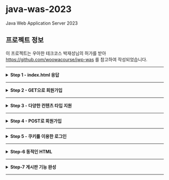# java-was-2023

Java Web Application Server 2023

## 프로젝트 정보 

이 프로젝트는 우아한 테크코스 박재성님의 허가를 받아 https://github.com/woowacourse/jwp-was 
를 참고하여 작성되었습니다.

---
<details>
    <summary><b>Step 1 - index.html 응답</b></summary>

### 1. 학습 목표
- HTTP를 학습하고 학습 지식을 기반으로 웹 서버를 구현한다.
- Java 멀티스레드 프로그래밍을 경험한다.
- 유지보수에 좋은 구조에 대해 고민하고 코드를 개선해 본다.

### 2. 기능요구사항
- 정적인 html 파일 응답
- HTTP Request 내용 출력
-  Concurrent 패키지를 사용하도록구조 변경

### 3. 학습 내용
#### 1. HTTP Request Header

- HTTP 요청 구조
>![img_2.png](doc/img_2.png)
> - 첫줄(Request Line)이 큰 의미를 지닌다.
> - 첫 줄은 공백을 기준으로 3개의 부분으로 나뉘며 각각 Metho, path, HTTP version이다.
> - path의 ? 뒷부분을 query string이라 한다.

- Method
> ![img.png](doc/img.png)
> - GET은 Select적인 성향을 갖습니다. CRUD의 R에 해당합니다.
> - POST는 서버의 값이나 상태를 바꾸기 위해 사용합니다. CRUD의 C에 해당합니다.

#### 2. WAS 생애주기

- connection
> 1. WebServer 클래스에서 지정된 포트 번호로 ServerSocket을 생성한다.
> 2. accept()로 클라이언트의 요청이 들어올 때 까지 대기하고, 연결 요청이 오면 클라이언트와의 통신을 위한 소켓을 생성한다.
> 3. 클라이언트 요청이 들어오면, RequestHandler 클래스에 처리를 위임한다.
> 4. connection으로부터 InputStream, OutputStream을 생성하여 입출력 스트림을 생한다.
> 5. `try-with-resources` 구문을 통해 try 구문을 빠져나갈 때 자동으로 `AutoCloseable` 인터페이스를 구현한 리소스를 닫아준다.
>   - 해당 구문으로 인해 입출력 스트림도 함께 닫힌다.
>   - 입출력 스트림이 닫힐 때 자동으로 소켓도 함께 닫힌다. 

- dos
> 1. DataStream에 매개변수로 OutputStream을 전달하여 객체 생성한다.
> 2. writeBytes() 메서드로 헤더와 바디의 내용을 담는다.
> 3. flush() 메서드로 출력 스트림 버퍼의 내용을 내보내고 버퍼를 비운다.
> 4. `try-with-resources` 구문을 통해 try 구문을 빠져나갈 때 자동으로 out의 close()를 호출하고 dos가 자동으로 닫힌다.

#### 3. HTTP Response Header (200)
- HTTP 응답 구조
> ![img_3.png](doc/img_3.png)
> - 첫줄(Status Line)에 중요한 내용을 담는다.
> - 상태코드를 통해 브라우저에게 요청에대한 응답의 상태를 알려준다.

- Status Code 대역 별 특징
> - 1xx (정보): 요청을 받았으며 프로세스를 계속한다
> - 2xx (성공): 요청을 성공적으로 받았으며 인식했고 수용하였다
> - 3xx (리다이렉션): 요청 완료를 위해 추가 작업 조치가 필요하다
> - 4xx (클라이언트 오류): 요청의 문법이 잘못되었거나 요청을 처리할 수 없다
> - 5xx (서버 오류): 서버가 명백히 유효한 요청에 대해 충족을 실패했다

- 대표적인 Status Code
> - 200 - OK
> - 201 - Created
> - 302 - Found(HTTP 1.0)
> - 304 - Not Modified
> - 401 - Unauthorized
> - 404 - Not Found
> - 500 - Internal Server Error
> - 503 - Service Unavailable

- Post-redirect-Get(PRG) 패턴
> - 멱등성: 동일한 요청을 여러번 보낼 때 한번 보낸 것과 결과가 같은것을 의미한다.
> - POST가 멱등성을 만족하지 않는다.
> - 예) POST로 게시글 작성 요청을 처리하고 일반 사용자가 보는 화면으로 redirection 시켜서 중복 POST되지 않도록 한다.

#### 4. 좋은 커밋 메시지

- 기본 규칙
> - 커밋의 타입을 명시 (Feat, Fix, Refactor, Test, ...)
> - 제목과 본문을 빈 행으로 구분
> - 명령문 사용
> - 본문에 변경사항과 이유를 설명하라

- 내가 중요하다고 생각한 규칙
> 검토자가 히스토리를 이해하고있을 것이라 단정하지 마라

#### 5. TDD
- JUnit
> - 단위 테스트를 위해 사용하는 프레임워크
> - 어노테이션(@)을 통해 테스트 메서드의 동작을 제어 가능
> - 핵심 기능에 중점을 두고있어서 간단하고 직관적이다

- AssertJ
> - 다양한 Assert 문법을 제공하여 테스트 코드의 가독성을 높이고 유지보수를 용이하게 한다
> - 메서드 체이닝을 통해 말하듯이 이해할 수 있다
> - 실패 시 생성되는 에러 메시지를 커스텀할 수 있다

#### 6. OOP와 클린코드
- OOP 지향점
> - 한 클래스는 하나의 책임만 가져야한다
> - 확장에는 열려있고 수정에는 닫혀있어야한다
> - 상속 관계에서 하위 클래스가 상위 클래스의 기능을 믿고 사용할 수 있어야한다
> - 인터페이스는 너무 광범위하거나 많은 기능을 가져서는 안되며, 인터페이스를 사용하는 객체 기준으로 잘게 나누어야한다
> - 객체는 구체적인 객체가 아닌 추상화에 의존해야한다
>   - -> 자신보다 변하기 쉬운 것에 의존하면 안된다
>   - -> 다른 객체를 참조해야한다면 대상 객체 상위 요소를 참조해야한다

- 클린코드 지향점
> - 메서드를 분리해서 들여쓰기를 줄이자
> - 들여쓰기가 2 이상이면 메서드를 분리하는 방법을 찾자
> - 메서드 라인이 10을 넘어가면 메서드를 분리하자
> - else를 사용하지 않으려면 if 절에서 값을 반환하여 메서드를 종료하자

### 4. Trouble Shooting
- HTTP를 처음 접해서 /index.html에 접속 후 css 등의 부가 파일을 직접 보내줘야하는 줄 알았다
> 1. 처음 `/index.html`로 접속하면 스타일이 적용되지 않은 페이지가 출력됨을 알 수 있다
> 2. 개발자 도구를 보면 css, js 등의 연결되는 파일이 없어서 그런 것임을 알 수 있다
> 3. 연결 파일을 직접 보내줘야하는 줄 알고 RequestHandler에서 직접 보내는 코드를 작성하려했다
>   - (WAS에 대한 이해가 부족한 시점...)
> 4. 하지만, 개발자 도구를 보면 브라우저가 "연결 파일"을 자동으로 요청하고 있음을 확인했다
> 5. 요청에 대한 경로와 응답의 Content-Type만 제대로 설정하면 "연결 파일"이 정상적으로 클라이언트에 도착함을 확인했다
>   - (Step3의 내용이었는데, 궁금해서 먼저 해결해버렸다.. 코드에는 반영 안함)

### 5. 추가 학습 내용 ( 작성중... )
- [WAS 동작원리](https://velog.io/@tin9oo/WAS-%EB%8F%99%EC%9E%91%EC%9B%90%EB%A6%AC)
- [HTTP Request & Response](https://velog.io/@tin9oo/HTTP-Request-Response)
- [자바 멀티스레드 프로그래밍](https://velog.io/@tin9oo/%EC%9E%90%EB%B0%94-%EB%A9%80%ED%8B%B0%EC%8A%A4%EB%A0%88%EB%93%9C-%ED%94%84%EB%A1%9C%EA%B7%B8%EB%9E%98%EB%B0%8D)
- [자바 Concurrent 패키지](https://velog.io/@tin9oo/%EC%9E%90%EB%B0%94-Concurrent-%ED%8C%A8%ED%82%A4%EC%A7%80)
- [객체지향 프로그래밍(OOP)과 클린 코딩](https://velog.io/@tin9oo/%EA%B0%9D%EC%B2%B4%EC%A7%80%ED%96%A5-%ED%94%84%EB%A1%9C%EA%B7%B8%EB%9E%98%EB%B0%8DOOP%EA%B3%BC-%ED%81%B4%EB%A6%B0-%EC%BD%94%EB%94%A9)
- [좋은 커밋 메시지 작성](https://velog.io/@tin9oo/%EC%A2%8B%EC%9D%80-%EC%BB%A4%EB%B0%8B-%EB%A9%94%EC%8B%9C%EC%A7%80-%EC%9E%91%EC%84%B1)
- [테스트 주도 개발(TDD)](https://velog.io/@tin9oo/%ED%85%8C%EC%8A%A4%ED%8A%B8-%EC%A3%BC%EB%8F%84-%EA%B0%9C%EB%B0%9CTDD)

</details>

---

<details>
    <summary><b>Step 2 - GET으로 회원가입</b></summary>

### 1. 학습 목표
- HTTP GET 프로토콜을 이해한다.
- HTTP GET에서 parameter를 전달하고 처리하는 방법을 학습한다.
- HTTP 클라이언트에서 전달받은 값을 서버에서 처리하는 방법을 학습한다.

### 2. 기능요구사항
- GET으로 회원가입 기능 구현
- Junit을 활용한 단위 테스트를 적용해 본다.

### 3. 학습 내용
#### 1. HTTP 응답 상태코드 : 302, 404
- 302 Found
> 요청한 리소스가 다른 위치에 있어 리다이렉션이 필요할 때 사용
> - 보통 접근을 막거나 사용자의 동작을 제어하기 위해 사용한다
> - `Location` 헤더에 목적지 경로를 포함하여 응답한다

```http request
HTTP/1.1 302 Found
Content-Type: text/html; charset=iso-8859-1
Location: http://www.amazon.com:80/exec/obidos/subst/home/home.html
```

- 404 Not Found
> 리소스를 찾을 수 없을 때 사용
> - 잘못된 URL을 입력하거나, 존재하지 않는 페이지에 접근하려 할 때 사용한다
> - 사용자 편의를 위해 "Page fault" 페이지를 출력하기도 한다

```http request
HTTP/1.1 404 Not Found
Content-Type: text/html; charset=iso-8859-1
```

#### 2. ParameterizedTest
- ParameterizedTest란?
> - JUnit 프레임워크에서 제공하는 기능이다
> - 동일한 테스트에 대해 여러 값을 시험해보고 싶을 때 유용하다
> - 코드의 중복을 피할 수 있다

- 간단 사용법
> - 테스트의 매개변수로 사용할 입력값(`input`)과 예측값(`expect`)을 `Object[]`로 `Stream`에 저장한다
> - 테스트 메서드에 `@ParameterizedTest`, `@MethodSource("매개변수 메서드 이름")` 어노테이션을 붙인다
> - 테스트 메서드의 매개변수로 `intput`과 `expect`를 입력한다
> - 테스트 코드 구조는 기존과 동일하나 `input`과 `expect`를 한번씩만 적어도 좋다
> - 테스트를 실행하면 설정한 매개변수를 순서대로 입력하며 테스트를 실행해준다

#### 3. `try-with-resources` 구문
- 특징
> - JAVA7 부터 도입
> - 자원 사용 후 자동으로 close() 호출하여 자원을 안전하게 해제
> - 간결한 코드 작성을 도움

- 사용
> - 파일이나 네트워크 같이 명시적인 `close()`가 필요한 경우 유용함
> - `Closeable` 혹은 `AutoCloseable` 인터페이스를 구현한 객체를 구문에 사용하면 try 구문의 종료와 함께 close() 메서드를 호출함

#### 4. TDD 모델
- AAA
> - Assignment (준비) : 실행 전 시스템 상태를 준비
> - Action (실행) : 테스트 코드 실행
> - Assert (단언) : 기대대로 동작하는지 검사

- GWT
> Given (준비) : 테스트를 준비
> When (실행) : 테스트 코드 실행
> Then (검증) : 테스트 검

- 비교
> - 단어 차이
> - AAA : 개발자 지향
> - GWT : 비즈니스 로직 처리

### 4. Trouble Shooting
- redirect - 1
> 1. 회원가입 버튼 클릭하면 요청을 처리하고 응답을 받지 못해 페이지를 찾을 수 없다는 오류가 발생한다
> 2. Request 메시지의 `Referer` 헤더의 직전 경로로 접근하게 만들어서 잘못된 페이지로 접근하지 않도록 한다
> 3. 버튼을 처음 누를 때는 `/user/form.html`에서 `/user/create?~`로 이동해서 `Referer`인 `/user/form.html`로 돌아갈 수 있다
> 4. 그런데, 버튼을 다시 누르면 `/user/create?~`가 `Referer`가 되어서 빈 페이지로 접근하게되어 의도한 동작을 하지 않게되는 문제가 있다

- redirect - 2
> 1. 위의 문제로 인해 `Referer`페이지를 응답으로 넘기지 않고 `/index.html`의 파일을 상태코드 200으로 보낸다
> 2. 이 방식은 홈으로 돌아가는 방식이기 때문에 위의 문제를 고려하지 않아도 된다
> 3. 이때, `/user/create?~`후에 `/index.html`의 페이지를 출력했지만 여전히 URL은 `/user/create?~`이다
> 4. `/index.html`은 상대경로로 파일을 호출하기 때문에 브라우저 입장에서 현재경로인 `/user`를 시작으로 파일을 불러오는 문제가 생긴다
> 5. 결국, `/user/user/form.html`과 같은 경로로 요청을 보내게 되어 빈 페이지를 출력하게 되는 문제가 발생한다

- redirect - 3
> 1. 팀 회고에서 앞의 내용을 공유했고 동일한 문제를 겪는 팀원이 있었다
> 2. 팀원이 학습한 내용 중 `redirection`에 관한 내용이 있었다
> 3. 상태코드 302로 응답을 보내면 `Location` 헤더의 경로로 `GET` 요청을 다시 보낸다는 내용이었다
> 4. 이 방식이 문제 상황에 핏한 해결책이라고 판단하여 바로 302에 대해 학습한 후 코드로 적용하여 문제를 해결했다

- 서비스 아키텍처 결정
> - `RequestHandler`를 `Handler`, 라우팅을 `Controller`, 응답 생성/전송을 `Response`라고 간단히 명명했을 때, 서비스를 처리하는 아키텍처는 다음의 두 가지로 나뉜다
>   1. `Handler` -> `Controller` -> `Response`
>   2. `Handler` -> `Controller`, `Handler` -> `Response`
> - 1번은 `Handler`가 `Controller`를 호출하고 `Controller`가 `Response`를 출력하는 순차적인 아키텍처다
> - 2번은 `Handler`각 `Controller`, `Response`를 각각 호출하는 중앙 집중식 아키텍처다
> - 2번의 중앙 집중식 아키텍처가 좋다고 판단했다
>   - `Controller`는 이미 라우팅이라는 책임을 가지고 있는데 그 안에서 `Response`도 호출하는 것은 과도한 책임이기 때문
>   - 테스트하기 좋은 코드가 결국 OOP의 원칙을 잘 지킨 코드라는 내용을 팀원이 얘기해줬고 2번이 테스트하기 좋은 코드라고 판단했다

- 라우팅 방식
> - 페이지의 수가 많지 않아서 조건문으로 하나하나 매핑해서 라우팅해도 좋다고 생각했다
> - 위 방식은 `유지보수`와 `확장성`에 문제가 있다고 판단했다
> - 다음의 과정으로 라우팅 방식을 변경했다
>   1. 요청 경로가 `file` 요청인지 `api` 요청인지 판단
>   2. `file`이면 a, `api`면 `b`를 실행
>      1. 해당 경로에 해당하는 `200 응답`을 생성하도록 요청한다
>      2. 지정된 api 기능을 수행하고 `302 응답`을 생성하도록 요청한다

### 5. 추가 학습 내용
- [Spring 아키텍처](https://velog.io/@tin9oo/Spring-%EC%95%84%ED%82%A4%ED%85%8D%EC%B2%98)
- [DTO](https://velog.io/@tin9oo/DTO)
- [CI/CD](https://velog.io/@tin9oo/CICD)

</details>

---

<details>
    <summary><b>Step 3 - 다양한 컨텐츠 타입 지원</b></summary>

### 1. 학습 목표
> - HTTP Response에 대해 학습한다.
> - MIME 타입에 대해 이해하고 이를 적용할 수 있다.

### 2. 기능 요구사항
- 구현
> - 지금까지의 코드는 stylesheet와 파비콘을 지원하지 못한다. 다양한 컨텐츠 타입을 지원하도록 개한다.
>   - html
>   - css
>   - js
>   - ico
>   - png
>   - jpg

- 테스트
>  - static 폴더의 정적 컨텐츠 요청이 정상적으로 처리되는지 확인

### 3. 학습 내용
#### 1. MIME Type
- MIME 타입이란?
> - 웹에서 파일의 형식을 지정하기 위한 식별자
> - HTTP에서는 리소스의 종류를 나타냄
> - 주로 확장자를 기반으로 결정

- MIME 타입의 구조
> - 슬래시(`/`)로 구분된 `type`과 `subtype` 두 부분으로 구성된다
>   - `type/subtype`
>   - 반드시 둘 다 있어야한다
> 
> 
> - `type`은 video나 text같이 데이터 타입이 속하는 일반 카테고리를 나눈다
> 
> 
> - `subtype`은 MIME 타입이 나타내는 정확한 데이터 종류를 식별한다
>   - `text`가 `type`이라면 `plain`(평문), `html`(html 소스코드)가 있다
> 
> 
> - 세부 정보를 제공하기 위해 선택적 매개변수를 추가할 수 있다
>   - `type/subtype;parameter=value`
>   - `text/plain;charset=UTF-8`
> 
> 
> - MIME 타입은 대소문자를 구분하지 않지만 소문자를 사용한다
>   - 매개변수는 대소문자를 구분한다

- Content-Type
> - `html`: `text/html`
> - `css`: `text/css`
> - `js`: `application/javascript`
> - `ico`: `image/ico`
> - `png`: `image/png`
> - `jpg`: `image/jpg`

#### 2. Concurrent
- 공유자원 접근 문제
> - 여러 스레드가 공유 자원에 동시 접근하며, 데이터 불일치나 예측할 수 없는 동작을 수행함
> - 이를 해결하기 위해 개발자는 명시적 동기화 기법을 사용해야하나, 이는 복잡하고 오류 발생 가능성이 높음

- Concurrent 패키지
> - Java 5 부터 도입
> - 여러 작업을 동시에 할 수 있도록 함
> - 동시성 문제를 해결하기 위한 패키지

- Concurrent 패키지 사용
> - Executors
>   - 고수준 Concurrency 프로그래밍
>   - Thread 생성/관리
>   - 작업 처리 및 실행
>   - Executor : 스레드 생성
>   - ExecutorService : Executor 상속받은 인터페이스, 실행 종료에 관여
> - Concurrent Collections : 동시성을지원하는 다양한 컬렉션 클래스 제공


### 4. Trouble Shooting
- 스타일 시트 인식 오류
> - 스타일 시트 파일을 브라우저에 보내도 반영이 되지 않음
> - MIME 타입을 참고하여 확장자에 따른 Content-Type을 응답에 담아 보내야함
> - 각 확장자에 맞는 Content-Type을 매핑하여 응답에 담아 보내어 해결함.

- 라우팅 코드의 가독성과 유지보수 개선
> - 기존에는 모든 확장자에 대한 리소스 경로를 조건문으로 매핑해야함
> - 가독성도 좋지 않다고 판단함
> - 해시맵에 각 진입 경로에 따른 값을 매핑하여 클래스로 격리
>   - 진입 가능한 경우에 대한 처리를 책입 분리하여 컨트롤러가 하는 일에 집중하여 변경의 사유를 하나만 가지게 만듬

### 5. 추가 학습 내용
[좋은 회고란?](https://velog.io/@tin9oo/%EC%A2%8B%EC%9D%80-%ED%9A%8C%EA%B3%A0%EB%9E%80)

</details>

---

<details>
    <summary><b>Step 4 - POST로 회원가입</b></summary>

## 1. 학습 목표
> - HTTP POST의 동작 방식을 이해하고 이를 이용해 회원가입을 구현할 수 있다.
> - HTTP Redirection 기능을 이해하고 회원가입 후 페이지 이동에 적용한다.

## 2. 기능 요구사항
> - 회원가입을 GET에서 POST로 수정 후 정상 동작하도록 구현한다.
> - 가입을 완료하면 `/index.html`페이지로 이동한다.

## 3. 프로그래밍 요구사항
> - 불필요한 외부 의존성 제거
> - java.nio를 java.io로 변환

## 4. 학습 내용
### 1. HTTP POST
- POST
> - 서버로 데이터를 전송함
> - 요청에 본문이 포함됨
> - 요청 본문의 유형은 `Content-Type` 헤더로 나타냄
>   - `application/x-www-form-urlencode`
>   - `multipart/form-data`
> ```http request
> POST / HTTP/1.1
> Host: foo.com
> Content-Type: application/x-www-form-urlencoded
> Content-Length: 13
> 
> say=Hi&to=Mom
> ```

### 2. 302 FOUND
- 302 Found
> 요청한 리소스가 다른 위치에 있어 리다이렉션이 필요할 때 사용
> - 보통 접근을 막거나 사용자의 동작을 제어하기 위해 사용한다
> - `Location` 헤더에 목적지 경로를 포함하여 응답한다

```http request
HTTP/1.1 302 Found
Content-Type: text/html; charset=iso-8859-1
Location: http://www.amazon.com:80/exec/obidos/subst/home/home.html
```

### 3. java.nio vs java.io
| 구분     | java.io    | java.nio          |
|--------|------------|-------------------|
| 입출력 방식 | 스트림        | 채널                |
| 버퍼 방식  | Non-Buffer | Buffer            |
| 비동기 방식 | 지원 안 함     | 지원                |
| 블로킹 방식 | 블로킹 방식만 지원 | 블로킹/논블로킹 방식 모두 지원 |

- 입출력 방식
> 스트림
> - 스트림은 입력과 출력이 구분되어있다.
> - 각각의 동작을 위해 입력과 출력을 따로 생성해야한다.

> 채널
> - 양방향으로 입출력이 가능하다.
> - 입력과 출력을 위한 별도의 채널을 만들지 않아도 된다.

- 버퍼 방식
> IO Non-Buffer
> - 출력 스트림이 1바이트를 쓰면, 입력 스트림이 1바이트를 읽는다.
> - 이런 시스템은 느리기 때문에 Buffer를 사용해 복수의 바이트를 한번에 입력받고 출력하는 것이 좋다.
> - 그래서 IO는 버퍼를 제공하는 BufferedInputStream, BufferedOutputStream을 연결해서 사용하기도 한다.

> NIO Buffer
> - NIO는 기본적으로 버퍼를 사용하여 입출력을 한다.
> - 채널은 버퍼에 저장된 데이터를 출력하고, 입력된 데이터를 버퍼에 저장한다.

![img.png](doc/img_ioBuffer.png)

- 블로킹 방식
> IO는 블로킹된다.
> - 입력 스트림의 read()를 호출하면 데이터 입력 전까지 스레드는 블로킹(대기상태)된다.
> - 출력 스트림의 write()를 호출하면 데이터 출력 전까지 스레드는 블로킹된다.

> NIO는 블로킹과 논블로킹 특징을 모두 가진다.
> - NIO 블로킹은 스레드를 인터럽트하여 빠져나올 수 있다.
> - NIO 논블로킹은 입출력 작업 시 스레드가 블로킹되지 않는다.

## 5. Trouble Shooting
- 요청의 바디를 읽는 어떻게 읽어야하지?
> - HTTP 요청은 헤더 다음에 빈 행(`\r\n`)을 하나 두고 바디가 있음
> - 따라서, `BufferedReader`로 빈 행(`\r\n`)을 만날 때 까지 앍어서 `Status Line`, `Headers`까지만 읽음
> - 이를 해결하기 위해 요청의 헤더까지 읽은 후, 헤더의 `Content-Length` 길이만큼 바디를 읽도록 코드를 작성하여 해결함

- `java.nio`를 `java.io`로 수정
> - 기존에는 파일 전체를 읽는 `java.nio`를 사용함
> - WAS는 파일 송수신이 빈번한데 파일의 크기가 얼마나 커질지 알 수 없음
> - 파일을 라인 단위로 읽는 `java.io`를 사용하는 것이 적합하다고 생각하여 수정함
> - 라인 단위로 읽는 방식도 파일의 크기가 커지면 오버헤드가 클 것으로 예상함
> - 파일을 바이트 단위로 읽도록 수정함

- 파일을 라인단위로 읽으니 아이콘 인식을 못함
> - 파일을 라인단위로 읽으면서 StringBuilder에 읽은 라인을 넣고 getBytes로 반환함
> - html, css, js 는 정상적으로 출력되지만 폰트를 decode하는데 문제를 만남
> - 파일을 StringBuilder에 작성하고 getBytes로 반환하는 과정에서 직접 통제할 수 있는 부분이 없다고 판단함
> - 그래서 파일을 바이트 단위로 읽어서 버퍼에 저장하여 그대로 반환하도록 수정함

## 6. Feedback
- `nio`를 `io`로 바꾸는 이유
>- 추상화 레벨이 낮아서 학습 용도로 있는 미션
>- 추상화 레벨이 낮다 -> 기본적인 입출력 동작에 대한 직접적인 제어가 가능하다

- 바이너리 파일을 라인단위로 읽을 때 오류가 날 가능성이 많음
>- 바이너리 파일은 텍스트 파일과는 다른 형식으로 데이터를 저장함
>  - 텍스트 파일은 데이터를 라인 단위로 저장하고, `readLine()` 메서드로 한 줄씩 읽을 수 있음
>  - 바이너리 파일은 데이터를 이진 데이터로 저장하며, 줄바꿈이나 특정 문자 인코딩을 갖지 않음
>- 바이너리 파일을 `readLine()` 메서드를 사용하면 바이너리 데이터의 형식이 깨질 수 있음
>- 따라서, 바이너리 파일은 `read()` 같은 바이트 단위로 읽는 방식을 사용해야함
>- 바이트 단위로 읽으면, 줄바꿈 문자 등에 의한 오류 없이 정확한 이진 데이터를 읽을 수 있음

- if-ifelse문을 줄이는 방식 고려
>- `API`를 `Path` 마다 `if-ifelse-else`로 분기하여 각 기능을 매핑함
>- 작성 시점에 step5를 마무리하고있는데, 현재는 요청에대한 분기를 `@(에너테이션)`을 적용하여 경로별로 지정된 메서드를 수행하도록 수정함
>- 가독성을 높이고 유지보수가 용이해짐
>- 코드도 훨씬 간결해짐

- 메소드가 길어지거나 복잡해지고있다. 역할 또는 기능을 더 작게 쪼개면 어떨지 고민해볼 것
>- 이부분 깊게 공감하고있음
>- 기능 추가/변경 함에 있어서 책임의 분리가 중요함을 느낌
>- 클래스가 하나의 `책임(변경의 사유)`를 가지도록 고려하여 `Refactoring`을 진행하고있음

</details>

---

<details>
    <summary><b>Step 5 - 쿠키를 이용한 로그인</b></summary>

## 1. 학습 목표
> - 쿠키와 세션을 이용한 로그인 방식을 이해하고 직접 구현할 수 있다.

## 2. 기능 요구사항
> - 가입한 회원 정보로 로그인을 할 수 있다.
> - [로그인] 메뉴를 클릭하면 `http://localhost:8080/user/login.html` 로 이동해 로그인 할 수 있다.
> - 로그인이 성공하면 `index.html`로 이동한다.
> - 로그인이 실패하면 `/user/login_failed.html`로 이동한다.

## 3. 프로그래밍 요구사항
> - 로그인이 성공할 경우 HTTP 헤더의 쿠기 값을 `SID=세션 ID`로 응답한다.
> - 세션 ID는 적당한 크기의 무작위 숫자 또는 문자열을 사용한다.
> - 서버는 세션 아이디에 해당하는 User 정보에 접근할 수 있어야한다.

## 4. 학습 내용
- Cookie
> - 클라이언트 측에 저장되는 작은 데이터 조각, 사용자의 브라우저에 저장
> - 사용자 로그인 정보 유지, 사용자의 페이지 환경 유지

- Session
> - 세션은 서버 측에 사용자 정보를 저장하는 방법으로, 쿠키와 함께 사용하여 사용자 상태를 유지
> - 사용자 로그인 정보 유지, 각 사용자의 고유한 데이터 저장

- Cookie vs Session
> - 보안을 고려하여 사용자의 중요한 정보는 세션으로 안전하게 관리
> - 쿠키에는 세션 ID 같은 식별자만 저장, 실제 데이터는 세션으로 서버에 저장

- UUID
> - 범용 고유 식별자 (Universally Unique Identifier)
> - 교유 값을 생성하기 위해 사용
> - 중복되지 않는 것을 보장

- ENUM
> - 자바에서 상수값을 나타내는 특별한 클래스
> - 컴파일 타임에 정적인 값으로 변환
> - ENUM은 관례적으로 대문자로 정의

- BDD (Behavior Driven Development)
> - 자연스러운 어휘 사용
> - GWT 구조
> - 테스트케이스 -> 스토리
> - Cucumber 사용
> - 팀 의사소통 향상에 도움

|구분 | TDD      | BDD           |
|---|----------|---------------|
|목적| 기능 동작 검증 | 유저 시나리오 동작 검증 |
|설계 중심|모듈의 기능|사용자 행위|
|설계 재료|모듈 사양|기획서|
|적합한 프로젝트|모듈/라이브러리|서비스|
|장점|설계 단계에서 예외 확인|설계 단계에서 누락된 기획 확인|

## 5. Trouble Shooting
- 예외 처리의 중요성
> - 기존에 `Content-Type`을 맵으로 관리하고 `Status Code`는 하드코딩으로 관리함
> - 가독성을 높이고 유지보수를 용이하게 하려고 `ENUM`을 도입
> - 기존에 `null` 예외처리를 면밀히 고려하지 않고 넘어감
> - 기능상 문제는 없었지만 `ENUM`을 도입하며 예외 상황이 발생
> - 기능별로 코드를 최대한 격리하여 문제를 해결함
> - 모든 예외 상황을 처리할 수는 없겠지만, 최대한 예외 상황을 고려해야겠다고 생각함

- 코드 중복 최소화
> - `ResponseBuilder` 클래스에서 `Status Code`를 기준으로 `Response`를 생성함
> - 기존에는 `Status Code` 마다 해당하는 메서드를 호출하는데 중복되는 부분이 많음
> - 가독성과 유지보수에 좋지 않다고 판단함
> - 기존 메서드를 더 작은 메서드로 쪼개어서  `Status Code` 마다 해당하는 메서드를 호출하되 중복되는 부분을 최소화함

- 클래스 간 데이터 교환
> - 최초 코드 작성할 때, 데이터 교환 시 문자열에 정보를 담아서 주고받음
> - Refactoring을 진행하며, 교환하는 데이터에 변화가 자주 발생함
> - 교환 데이터에 정보가 추가되는 경우 필요 이상의 코드 수정이 발생함을 경험함
> - 따라서, 교환하는 데이터의 규격화가 필요하다고 판단
> - `Request`, `Response`, `Cookie`를 클래스로 감싸서 규격화

- 테스트 불가능한 코드
> - 중요한 기능임에도 `private`거나 반환값이 `void`여서 테스트가 불가한 상황을 만남
> - 방법을 찾다가 마스터께 자문을 구함
> - 다음의 3가지 방법이 있음
>   1. 테스트하지 않음
>   2. 리플렉션 적용해서 테스트
>   3. 퍼블릭으로 수정후 테스트하고 다시 복구
> - 이어서, `public` 메서드에서 `private` 메서드를 호출할테니 외부로 노출된 `public` 메서드로 자연스럽게 테스트가 가능한게 최고의 방법이라 하셨다.
> - 조언을 기반으로, 클래스의 기능을 잘 나타낼 수 있는 정보를 `public` 메서드가 반환하게 수정하여 테스트를 진행했다.

- 테스트 코드의 중요성
> - 에너테이션을 추가하며 코드의 대대적인 공사가 있었습니다.
> - 기존에 있었지만 수정하며 놓친 예외처리가 있었습니다.
> - 기존에 작성한 테스트 코드를 통해 놓친 예외처리를 찾을 수 있었습니다.
> - 필수적인 기능에 대한 테스트코드의 작성이 중요함을 느꼈습니다.

</details>

---

<details>
    <summary><b>Step-6 동적인 HTML</b></summary>

## 1. 학습목표
>- 세션 정보를 바탕으로 주어진 요청에 대해 동적인 HTML을 응답하도록 구현할 수 있다.

## 2. 기능 요구사항
- 동적인 html 구현
>- 사용자가 로그인 상태인 경우 `/index.html`에서 사용자 이름을 표시해 준다.
>- 사용자가 로그인 상태가 아닐 경우 `/index.html`에서 `[로그인]` 버튼을 표시해 준다.
>- 사용자가 로그인 상태일 경우 `http://localhost:8080/user/list` 에서 사용자 목록을 출력한다.
>- `http://localhost:8080/user/list` 페이지 접근시 로그인하지 않은 상태일 경우 로그인 페이지(login.html)로 이동한다.

## 3. 프로그래밍 요구사항
>- 쿠키와 세션을 활용해서 주어진 요구사항을 만족하도록 구현한다.

## 4. 학습 내용
- `StringBuilder`
>- 가변(`mutable`)한 문자열을 처리하기 위한 클래스
>- `StringBuffer`와 마찬가지로 `추가/변경`이 `기존의 객체`에 일어난다
>- `StringBuffer`와 다르게 `멀티쓰레드` 환경에서 안정적이지 않으며 `StringBuilder`는 `싱글쓰레드` 환경에서 `StringBuffer`보다 빠르다

- `StringBuffer`
>- 가변(`mutable`)한 문자열을 처리하기 위한 클래스
>- `StringBuffer`와 마찬가지로 `추가/변경`이 `기존의 객체`에 일어난다
>- `멀티쓰레드` 환경에서 안정적

- 불변(`immutable`)한 클래스
>- 최초 객체를 생성한 뒤 상태를 변경할 수 없음
>- `추가/변경`이 발생하면 `새로운 객체`를 생성

- 가변(`mutable`)한 클래스
>- 최초 객체를 생성한 뒤 상태를 변경할 수 있음
>- `추가/변경`이 `기존의 객체`에 일어남

- `Map` vs `Maps`

|           | `Map`                     | `Maps`                  |
|-----------|---------------------------|-------------------------|
| 구분        | 인터페이스                     | 유틸리티 클래스                |
| 인스턴스화     | 구현체를 선택해서 인스턴스화           | 정적 메서드 직접 호출            |
| `null` 허용 | `key`나 `value`로 `null` 가능 | 일부 메서드가 허용하지 않음         |
| 메서드 종류    | 자료구조의 기본 동작 (`CRUD`)       | `Map` 인터페이스를 다루기 위한 메서드 |

- 일급 컬렉션
>- Collection을 Wrapping하면서, 그 외 다른 멤버 변수가 없는 상태
>- 비지니스에 종속적인 자료구조
>- 불변을 보장
>- 상태와 행위를 한곳에서 관리
>- 이름이 있는 컬렉션

## 5. Trouble Shooting
- `ico` 파일이 깨지는 문제 발생
>- 텍스트 파일과 다르게 `ico`파일은 데이터 안의 값으로 `개행문자`의 코드가 사용됨
>- `ico`파일과 같은 데이터를 라인 단위로 읽으면 `개행문자`의 코드에서 새로운 라인으로 인식하는 문제가 있음
>- step-6를 수행하며 `HTML`파일만 String으로 변환하도록 구현하여 문제를 해결함

- 다중 사용자 로그인 문제
>- 다중 사용자가 로그인 하는 경우 서로다른 창에서 접근해도 쿠키를 공유하여 로그인 정보를 공유하는 문제가 있음
>- 크롬 브라우저는 쿠키 값을 서로다른 창에서도 공유하기 때문
>- 크롬 브라우저와 사파리 브라우저로 나누어 접근하니 정상적으로 다중 사용자의 로그인을 처리함
>- `클라이언트의 분리`가 필요했음

- `logger.debug()`에 `{}`로 값 매핑
>- Lazy Evaluation: `{}`를 사용해서 실제로 출력될 때 까지 `toString()`을 호출하지 않아 성능 최적화
>- 기존의 방식은 `+`를 통해 무조건 문자열 연결이 발생함
>- 로깅 레벨보다 낮으면 문자열 생성이 발생하지 않아 성능 손실 방지
>- `로깅 레벨`은 `TRACE`, `DEBUG`, `INFO`, `WARN`, `ERROR`, `FATAL` 순으로 높아진다.

- UUID 세션 매니징
>- 만료된 세션을 주기적으로 제거하는 로직을 구현함에 있어서 세션의 생성 시간을 알 방법이 필요했음
>- UUID의 첫번째 그룹(`-`을 기준으로)이 생성 시간을 나타냄
>- 현재 시간과 생성 시간을 비교하여 만료 여부를 판단하여 세션 매니저를 구현함

- Trailing white space 문제에서 콜론(`:`) 파싱하는 문제
>- 콜론의 앞뒤로 공백문자가 붙는 것은 정책에 따라 다름
>- 따라서, Trailing white space 문제를 고려하여 코드를 작성해야함
>- 헤더 중 `Host`는 값에 콜론이 포함되어있음
>- split()을 이용하면, 헤더가 `Host`인 경우의 처리가 복잡해짐
>- substring()으로 첫번째 콜론에 대해서만 분리하도록 구현하면 위 문제를 간단히 해결할 수 있음

## 6. 추가 학습 내용
- [Java Reflection](https://velog.io/@tin9oo/Java-Reflection)
- [JVM](https://velog.io/@tin9oo/JVM)

</details>

---

<details>
    <summary><b>Step-7 게시판 기능 완성</b></summary>

## 1. 학습목표
>- HTML Form과 HTTP POST를 활용하여 글쓰기 기능을 구현한다.
>- 지금까지 학습한 내용을 토대로  게시판 기능을 완성한다.

## 2. 기능 요구사항
- 글쓰기 기능 구현
>- index.html 하단에 [글쓰기] 버튼을 추가한다.
>- 로그인한 사용자가 [글쓰기] 버튼을 클릭하면 write.html로 이동한다.
>- 로그인하지 않은 사용자가 [글쓰기] 버튼을 클릭하면 로그인 페이지로 이동한다.
>- write.html에서는 글의 본문을 입력할 수 있는 폼을 표시한다.
>- 작성한 글의 제목을 index.html에서 보여준다.

- 글쓰기에 파일 첨부 기능 추가
>- 글쓰기 페이지에 첨부 파일 업로드 기능을 추가한다.

- 세부 글 표시 기능 구현
>- 로그인한 사용자가 글 제목 클릭 시 세부 내용을 볼 수 있는 페이지로 이동한다.
>- 로그인 하지 않은 사용자가 글 제목 클릭 시 로그인 페이지로 이동한다.
>- (선택) 첨부 파일이 이미지일 경우 미리 보기 기능이 동작하도록 구현한다.

## 3. 프로그래밍 요구사항
- 404 및 기타 에러 처리 페이지 구현
>- 존재하지 않는 URL 요청에 대해 404 페이지로 이동하도록 구현한다.
>- 처리할 수 없는 메소드 요청에도 적절한 에러 페이지(405 등)으로 응답하도록 구현한다.
>- 기타 발생한 서버 오류를 확인할 수 있는 에러 페이지를 구현한다.

- DB 연동
>- H2와 JDBC를 사용하여 회원정보와 게시글을 저장하도록 구현한다.

- POST 파일 업로드 처리
>- 파일 업로드가 정상적으로 동작하기 위해서 사용자가 업로드한 파일을 POST로 처리할 수 있도록 구현한다.

## 4. 학습 내용
- `H2`, `JDBC`
>- 

## 5. Trouble Shooting

</details>

---
